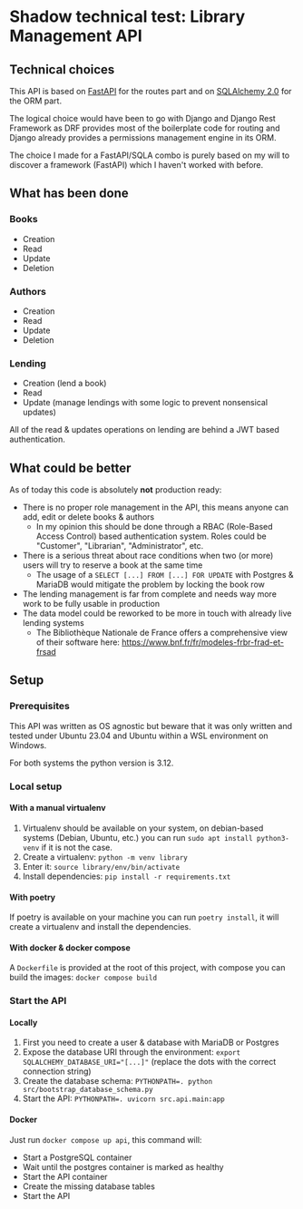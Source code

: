 # Shadow technical test: Library Management API

## Technical choices

This API is based on [FastAPI](https://fastapi.tiangolo.com/) for the routes part and on [SQLAlchemy 2.0](https://docs.sqlalchemy.org/en/20/) for the ORM part.

The logical choice would have been to go with Django and Django Rest Framework as DRF provides most of the boilerplate code for routing and Django already provides a permissions management engine in its ORM.

The choice I made for a FastAPI/SQLA combo is purely based on my will to discover a framework (FastAPI) which I haven't worked with before.

## What has been done

### Books
* Creation
* Read
* Update
* Deletion

### Authors
* Creation
* Read
* Update
* Deletion

### Lending
* Creation (lend a book)
* Read
* Update (manage lendings with some logic to prevent nonsensical updates)

All of the read & updates operations on lending are behind a JWT based authentication.

## What could be better

As of today this code is absolutely **not** production ready:
* There is no proper role management in the API, this means anyone can add, edit or delete books & authors
    * In my opinion this should be done through a RBAC (Role-Based Access Control) based authentication system. Roles could be "Customer", "Librarian", "Administrator", etc.
* There is a serious threat about race conditions when two (or more) users will try to reserve a book at the same time
    * The usage of a `SELECT [...] FROM [...] FOR UPDATE` with Postgres & MariaDB would mitigate the problem by locking the book row
* The lending management is far from complete and needs way more work to be fully usable in production
* The data model could be reworked to be more in touch with already live lending systems
    * The Bibliothèque Nationale de France offers a comprehensive view of their software here: https://www.bnf.fr/fr/modeles-frbr-frad-et-frsad


## Setup

### Prerequisites
This API was written as OS agnostic but beware that it was only written and tested under Ubuntu 23.04 and Ubuntu within a WSL environment on Windows.

For both systems the python version is 3.12.

### Local setup

#### With a manual virtualenv

1. Virtualenv should be available on your system, on debian-based systems (Debian, Ubuntu, etc.) you can run `sudo apt install python3-venv` if it is not the case.
2. Create a virtualenv: `python -m venv library`
3. Enter it: `source library/env/bin/activate`
4. Install dependencies: `pip install -r requirements.txt`

#### With poetry

If poetry is available on your machine you can run `poetry install`, it will create a virtualenv and install the dependencies.

#### With docker & docker compose

A `Dockerfile` is provided at the root of this project, with compose you can build the images: `docker compose build`

### Start the API

#### Locally

1. First you need to create a user & database with MariaDB or Postgres
2. Expose the database URI through the environment: `export SQLALCHEMY_DATABASE_URI="[...]"` (replace the dots with the correct connection string)
3. Create the database schema: `PYTHONPATH=. python src/bootstrap_database_schema.py`
4. Start the API: `PYTHONPATH=. uvicorn src.api.main:app`

#### Docker

Just run `docker compose up api`, this command will:
* Start a PostgreSQL container
* Wait until the postgres container is marked as healthy
* Start the API container
* Create the missing database tables
* Start the API
